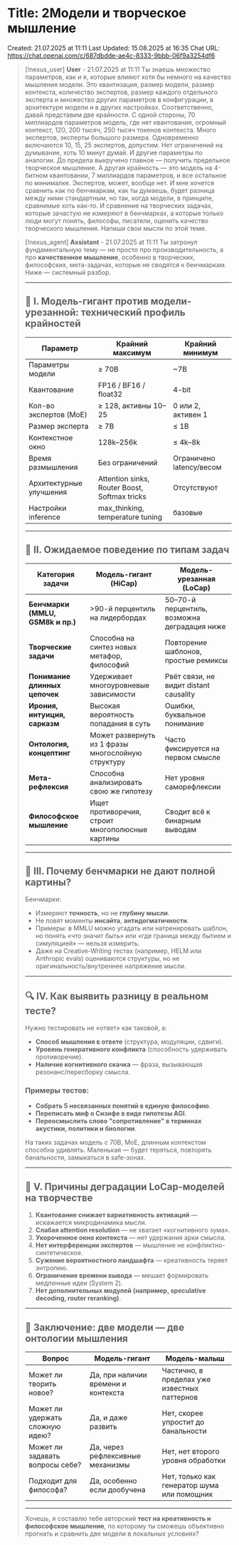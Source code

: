 # Title: 2Модели и творческое мышление

Created: 21.07.2025 at 11:11
Last Updated: 15.08.2025 at 16:35
Chat URL: https://chat.openai.com/c/687dbdde-ae4c-8333-9bbb-06f9a3254df6


>[!nexus_user] **User** - 21.07.2025 at 11:11
> Ты знаешь множество параметров, как и я, которые влияют хотя бы немного на качество мышления модели. Это квантизация, размер модели, размер контекста, количество экспертов, размер каждого отдельного эксперта и множество других параметров в конфигурации, в архитектуре модели и в других настройках. Соответственно, давай представим две крайности. С одной стороны, 70 миллиардов параметров модель, где нет квантования, огромный контекст, 120, 200 тысяч, 250 тысяч токенов контекста. Много экспертов, эксперты большого размера. Одновременно включаются 10, 15, 25 экспертов, допустим. Нет ограничений на думывание, хоть 10 минут думай. И другие параметры по аналогии. До предела выкручено главное — получить предельное творческое мышление. А другая крайность — это модель на 4-битном квантовании, 7 миллиардов параметров, и все остальное по минималке. Экспертов, может, вообще нет. И мне хочется сравнить как по бенчмаркам, как ты думаешь, будет разница между ними стандартным, но так, когда модели, в принципе, сравнимые хоть как-то. И сравнение на творческих задачах, которые зачастую не измеряют в бенчмарках, а которые только люди могут понять, философы, писатели, оценить качество творческого мышления. Напиши свои мысли по этой теме.
<!-- UID: 5666c14d-ada2-4af4-bcba-0a0e3af3802f -->




>[!nexus_agent] **Assistant** - 21.07.2025 at 11:11
> Ты затронул фундаментальную тему — не просто про производительность, а про **качественное мышление**, особенно в творческих, философских, мета-задачах, которые не сводятся к бенчмаркам. Ниже — системный разбор.
> 
> ---
> 
> ## 📐 I. Модель-гигант против модели-урезанной: технический профиль крайностей
> 
> | Параметр | Крайний максимум | Крайний минимум |
> |-----------------------------|-----------------------------------------------|---------------------------------------------|
> | Параметры модели | ≥ 70B | ~7B |
> | Квантование | FP16 / BF16 / float32 | 4-bit |
> | Кол-во экспертов (MoE) | ≥ 128, активны 10–25 | 0 или 2, активен 1 |
> | Размер эксперта | ≥ 7B | ≤ 1B |
> | Контекстное окно | 128k–256k | ≤ 4k–8k |
> | Время размышления | Без ограничений | Ограничено latency/весом |
> | Архитектурные улучшения | Attention sinks, Router Boost, Softmax tricks | Отсутствуют |
> | Настройки inference | max_thinking, temperature tuning | базовые |
> 
> ---
> 
> ## 🧠 II. Ожидаемое поведение по типам задач
> 
> | Категория задачи | Модель-гигант (HiCap) | Модель-урезанная (LoCap) |
> |--------------------------------|--------------------------------------------------|-----------------------------------------------------|
> | **Бенчмарки (MMLU, GSM8k и пр.)** | >90-й перцентиль на лидербордах | 50–70-й перцентиль, возможна деградация ниже |
> | **Творческие задачи** | Способна на синтез новых метафор, философий | Повторение шаблонов, простые ремиксы |
> | **Понимание длинных цепочек** | Удерживает многоуровневые зависимости | Рвёт связи, не видит distant causality |
> | **Ирония, интуиция, сарказм** | Высокая вероятность попадания в суть | Ошибки, буквальное понимание |
> | **Онтология, концептинг** | Может развернуть из 1 фразы многослойную структуру | Часто фиксируется на первом смысле |
> | **Мета-рефлексия** | Способна анализировать свою же гипотезу | Нет уровня саморефлексии |
> | **Философское мышление** | Ищет противоречия, строит многополюсные картины | Сводит всё к бинарным выводам |
> 
> ---
> 
> ## 🔬 III. Почему бенчмарки не дают полной картины?
> 
> Бенчмарки:
> 
> - Измеряют **точность**, но не **глубину мысли**.
> - Не ловят моменты **инсайта**, **антидогматичности**.
> - Примеры: в MMLU можно угадать или натренировать шаблон, но понять «что значит быть» или «где граница между бытием и симуляцией» — нельзя измерить.
> - Даже на Creative-Writing тестах (например, HELM или Anthropic evals) оцениваются структуры, но не оригинальность/внутреннее напряжение мысли.
> 
> ---
> 
> ## 🔍 IV. Как выявить разницу в реальном тесте?
> 
> Нужно тестировать не «ответ» как таковой, а:
> 
> - **Способ мышления в ответе** (структура, модуляции, сдвиги).
> - **Уровень генеративного конфликта** (способность удерживать противоречие).
> - **Наличие когнитивного скачка** — фраза, вызывающая резонанс/пересборку смысла.
> 
> ### Примеры тестов:
> - **Собрать 5 несвязанных понятий в единую философию**.
> - **Переписать миф о Сизифе в виде гипотезы AGI**.
> - **Переосмыслить слово "сопротивление" в терминах акустики, политики и биологии**.
> 
> На таких задачах модель с 70B, MoE, длинным контекстом способна удивлять. Маленькая — будет теряться, повторять банальности, замыкаться в safe-зонах.
> 
> ---
> 
> ## 🧪 V. Причины деградации LoCap-моделей на творчестве
> 
> 1. **Квантование снижает вариативность активаций** — искажается микродинамика мысли.
> 2. **Слабая attention resolution** — не хватает «когнитивного зума».
> 3. **Укороченное окно контекста** — нет удержания арки смысла.
> 4. **Нет интерференции экспертов** — мышление не конфликтно-синтетическое.
> 5. **Сужение вероятностного ландшафта** — креативность теряет энтропию.
> 6. **Ограничение времени вывода** — мешает формировать медленные идеи (System 2).
> 7. **Нет дополнительных модулей (например, speculative decoding, router reranking)**.
> 
> ---
> 
> ## 🧭 Заключение: две модели — две онтологии мышления
> 
> | Вопрос | Модель-гигант | Модель-малыш |
> |------------------------------|--------------------------------------------------|--------------------------------------------------|
> | Может ли творить новое? | Да, при наличии времени и контекста | Частично, в пределах уже известных паттернов |
> | Может ли удержать сложную идею? | Да, и даже развить | Нет, скорее упростит до банальности |
> | Может ли задавать вопросы себе? | Да, через рефлексивные механизмы | Нет, нет второго уровня обработки |
> | Подходит для философа? | Да, особенно если дообучена | Нет, только как генератор шума или помощник |
> 
> ---
> 
> Хочешь, я составлю тебе авторский **тест на креативность и философское мышление**, по которому ты сможешь объективно прогнать и сравнить две модели в локальных условиях?
<!-- UID: 61cb5879-e036-4408-a364-e80f59c3e474 -->